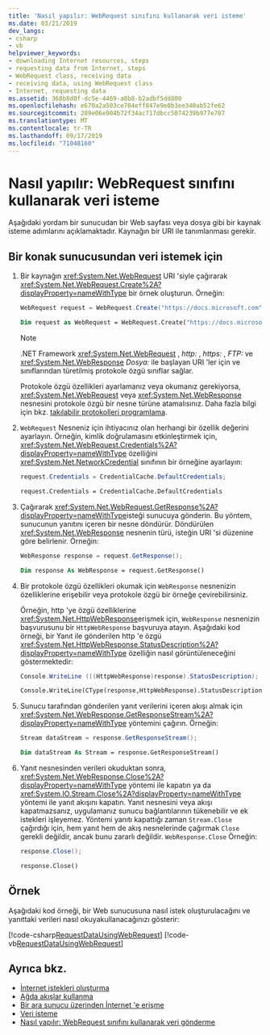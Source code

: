 ```yaml
---
title: 'Nasıl yapılır: WebRequest sınıfını kullanarak veri isteme'
ms.date: 03/21/2019
dev_langs:
- csharp
- vb
helpviewer_keywords:
- downloading Internet resources, steps
- requesting data from Internet, steps
- WebRequest class, receiving data
- receiving data, using WebRequest class
- Internet, requesting data
ms.assetid: 368b8d0f-dc5e-4469-a8b8-b2adbf5dd800
ms.openlocfilehash: e670a2a503ce704eff847e9e0b3ee340ab52fe62
ms.sourcegitcommit: 289e06e904b72f34ac717dbcc5074239b977e707
ms.translationtype: MT
ms.contentlocale: tr-TR
ms.lasthandoff: 09/17/2019
ms.locfileid: "71048160"
---
```

# <a name="how-to-request-data-by-using-the-webrequest-class"></a>Nasıl yapılır: WebRequest sınıfını kullanarak veri isteme

Aşağıdaki yordam bir sunucudan bir Web sayfası veya dosya gibi bir kaynak isteme adımlarını açıklamaktadır. Kaynağın bir URI ile tanımlanması gerekir.

## <a name="to-request-data-from-a-host-server"></a>Bir konak sunucusundan veri istemek için

1. Bir kaynağın <xref:System.Net.WebRequest> URI 'siyle çağırarak <xref:System.Net.WebRequest.Create%2A?displayProperty=nameWithType> bir örnek oluşturun. Örneğin:

    ```csharp
    WebRequest request = WebRequest.Create("https://docs.microsoft.com");
    ```

    ```vb
    Dim request as WebRequest = WebRequest.Create("https://docs.microsoft.com")
    ```

    > [!NOTE]
    > .NET Framework <xref:System.Net.WebRequest> , *http:* , *https:* , *FTP:* ve <xref:System.Net.WebResponse> *Dosya:* ile başlayan URI 'ler için ve sınıflarından türetilmiş protokole özgü sınıflar sağlar.

    Protokole özgü özellikleri ayarlamanız veya okumanız gerekiyorsa, <xref:System.Net.WebRequest> veya <xref:System.Net.WebResponse> nesnesini protokole özgü bir nesne türüne atamalısınız. Daha fazla bilgi için bkz. [takılabilir protokolleri programlama](programming-pluggable-protocols.md).

2. `WebRequest` Nesneniz için ihtiyacınız olan herhangi bir özellik değerini ayarlayın. Örneğin, kimlik doğrulamasını etkinleştirmek için, <xref:System.Net.WebRequest.Credentials%2A?displayProperty=nameWithType> özelliğini <xref:System.Net.NetworkCredential> sınıfının bir örneğine ayarlayın:

    ```csharp
    request.Credentials = CredentialCache.DefaultCredentials;
    ```

    ```vb
    request.Credentials = CredentialCache.DefaultCredentials
    ```

3. Çağırarak <xref:System.Net.WebRequest.GetResponse%2A?displayProperty=nameWithType>isteği sunucuya gönderin. Bu yöntem, sunucunun yanıtını içeren bir nesne döndürür. Döndürülen <xref:System.Net.WebResponse> nesnenin türü, isteğin URI 'si düzenine göre belirlenir. Örneğin:

    ```csharp
    WebResponse response = request.GetResponse();
    ```

    ```vb
    Dim response As WebResponse = request.GetResponse()
    ```

4. Bir protokole özgü özellikleri okumak için `WebResponse` nesnenizin özelliklerine erişebilir veya protokole özgü bir örneğe çevirebilirsiniz.

    Örneğin, http 'ye özgü özelliklerine <xref:System.Net.HttpWebResponse>erişmek için, `WebResponse` nesnenizin başvurusunu bir `HttpWebResponse` başvuruya atayın. Aşağıdaki kod örneği, bir Yanıt ile gönderilen http 'e özgü <xref:System.Net.HttpWebResponse.StatusDescription%2A?displayProperty=nameWithType> özelliğin nasıl görüntüleneceğini göstermektedir:

    ```csharp
    Console.WriteLine (((HttpWebResponse)response).StatusDescription);
    ```

    ```vb
    Console.WriteLine(CType(response,HttpWebResponse).StatusDescription)
    ```

5. Sunucu tarafından gönderilen yanıt verilerini içeren akışı almak için <xref:System.Net.WebResponse.GetResponseStream%2A?displayProperty=nameWithType> yöntemini çağırın. Örneğin:

    ```csharp
    Stream dataStream = response.GetResponseStream();
    ```

    ```vb
    Dim dataStream As Stream = response.GetResponseStream()
    ```

6. Yanıt nesnesinden verileri okuduktan sonra, <xref:System.Net.WebResponse.Close%2A?displayProperty=nameWithType> yöntemi ile kapatın ya da <xref:System.IO.Stream.Close%2A?displayProperty=nameWithType> yöntemi ile yanıt akışını kapatın. Yanıt nesnesini veya akışı kapatmazsanız, uygulamanız sunucu bağlantılarının tükenebilir ve ek istekleri işleyemez. Yöntemi yanıtı kapattığı zaman `Stream.Close` çağırdığı için, hem yanıt hem de akış nesnelerinde çağırmak `Close` gerekli değildir, ancak bunu zararlı değildir. `WebResponse.Close` Örneğin:

    ```csharp
    response.Close();
    ```

    ```vb
    response.Close()
    ```

## <a name="example"></a>Örnek

Aşağıdaki kod örneği, bir Web sunucusuna nasıl istek oluşturulacağını ve yanıttaki verileri nasıl okuyakullanacağınızı gösterir:

[!code-csharp[RequestDataUsingWebRequest](../../../samples/snippets/csharp/VS_Snippets_Network/RequestDataUsingWebRequest/cs/WebRequestGetExample.cs)]
[!code-vb[RequestDataUsingWebRequest](../../../samples/snippets/visualbasic/VS_Snippets_Network/RequestDataUsingWebRequest/vb/WebRequestGetExample.vb)]

## <a name="see-also"></a>Ayrıca bkz.

- [İnternet istekleri oluşturma](creating-internet-requests.md)
- [Ağda akışlar kullanma](using-streams-on-the-network.md)
- [Bir ara sunucu üzerinden İnternet 'e erişme](accessing-the-internet-through-a-proxy.md)
- [Veri isteme](requesting-data.md)
- [Nasıl yapılır: WebRequest sınıfını kullanarak veri gönderme](how-to-send-data-using-the-webrequest-class.md)
